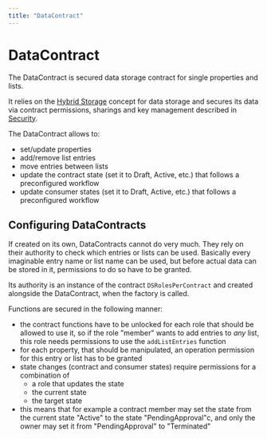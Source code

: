 ```yaml
---
title: "DataContract"
---
```


# DataContract
The DataContract is secured data storage contract for single properties and lists.

It relies on the [Hybrid Storage](/dev/ipfs#hybrid-storage) concept for data storage and secures its data via contract permissions, sharings and key management described in [Security](/dev/security).

The DataContract allows to:
- set/update properties
- add/remove list entries
- move entries between lists
- update the contract state (set it to Draft, Active, etc.) that follows a preconfigured workflow
- update consumer states (set it to Draft, Active, etc.) that follows a preconfigured workflow


## Configuring DataContracts
If created on its own, DataContracts cannot do very much. They rely on their authority to check which entries or lists can be used. Basically every imaginable entry name or list name can be used, but before actual data can be stored in it, permissions to do so have to be granted.

Its authority is an instance of the contract `DSRolesPerContract` and created alongside the DataContract, when the factory is called.

Functions are secured in the following manner:
- the contract functions have to be unlocked for each role that should be allowed to use it,
  so if the role "member" wants to add entries to *any* list, this role needs permissions to use the ```addListEntries``` function
- for each property, that should be manipulated, an operation permission for this entry or list has to be granted
- state changes (contract and consumer states) require permissions for a combination of
  + a role that updates the state
  + the current state
  + the target state
- this means that for example a contract member may set the state from the current state "Active" to the state "PendingApproval"c, and only the owner may set it from "PendingApproval" to "Terminated"

